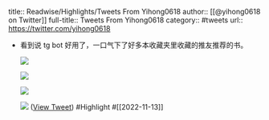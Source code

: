 title:: Readwise/Highlights/Tweets From Yihong0618
author:: [[@yihong0618 on Twitter]]
full-title:: Tweets From Yihong0618
category:: #tweets
url:: https://twitter.com/yihong0618

- 看到说 tg bot 好用了，一口气下了好多本收藏夹里收藏的推友推荐的书。 
  
  ![](https://pbs.twimg.com/media/FgxZX2aUAAALK9X.jpg) 
  
  ![](https://pbs.twimg.com/media/FgxZX2WVIAAuzjK.jpg) 
  
  ![](https://pbs.twimg.com/media/FgxZX2XVEAENIaQ.jpg) 
  
  ![](https://pbs.twimg.com/media/FgxZX2XVIAIOTm0.jpg) ([View Tweet](https://twitter.com/yihong0618/status/1588743054500188161)) #Highlight #[[2022-11-13]]